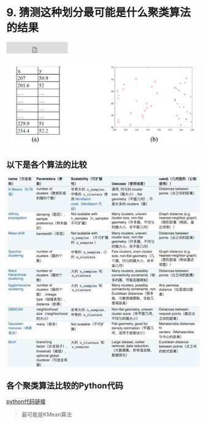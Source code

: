# 9. 猜测这种划分最可能是什么聚类算法的结果

<iframe src="https://ghbtns.com/github-btn.html?user=geekcircle&repo=machine-learning-interview-qa&type=star&count=true&size=large" frameborder="0" scrolling="0" width="160px" height="30px"></iframe>

![划分结果](./image/9.cluster.question.png)

## 以下是各个算法的比较

![比较](./image/9.cluster.algorithms.png)

## 各个聚类算法比较的Python代码

[python代码链接](https://github.com/geekcircle/machine-learning-interview-qa/tree/master/ipynb/sklearn-cluster-compare.ipynb)

> 最可能是KMean算法